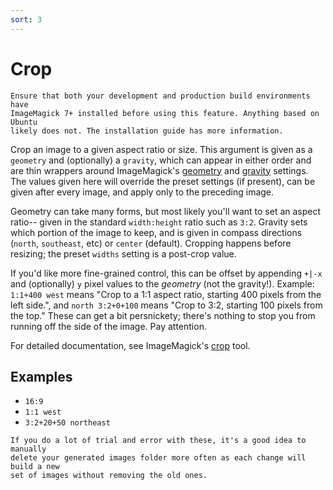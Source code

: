 ```yaml
---
sort: 3
---
```


# Crop

```warning
Ensure that both your development and production build environments have
ImageMagick 7+ installed before using this feature. Anything based on Ubuntu
likely does not. The installation guide has more information.
```

Crop an image to a given aspect ratio or size. This argument is given as a
`geometry` and (optionally) a `gravity`, which can appear in either order and
are thin wrappers around ImageMagick's
[geometry](http://www.imagemagick.org/script/command-line-processing.php#geometry)
and
[gravity](http://www.imagemagick.org/script/command-line-options.php#gravity)
settings. The values given here will override the preset settings (if present),
can be given after every image, and apply only to the preceding image.

Geometry can take many forms, but most likely you'll want to set an aspect
ratio-- given in the standard `width:height` ratio such as `3:2`. Gravity sets
which portion of the image to keep, and is given in compass directions (`north`,
`southeast`, etc) or `center` (default). Cropping happens before resizing; the
preset `widths` setting is a post-crop value.

If you'd like more fine-grained control, this can be offset by appending `+|-x`
and (optionally) `y` pixel values to the _geometry_ (not the gravity!). Example:
`1:1+400 west` means "Crop to a 1:1 aspect ratio, starting 400 pixels from the
left side.", and `north 3:2+0+100` means "Crop to 3:2, starting 100 pixels from
the top." These can get a bit persnickety; there's nothing to stop you from
running off the side of the image. Pay attention.

For detailed documentation, see ImageMagick's
[crop](http://www.imagemagick.org/script/command-line-options.php#crop) tool.

## Examples

- `16:9`
- `1:1 west`
- `3:2+20+50 northeast`

```note
If you do a lot of trial and error with these, it's a good idea to manually
delete your generated images folder more often as each change will build a new
set of images without removing the old ones.
```
